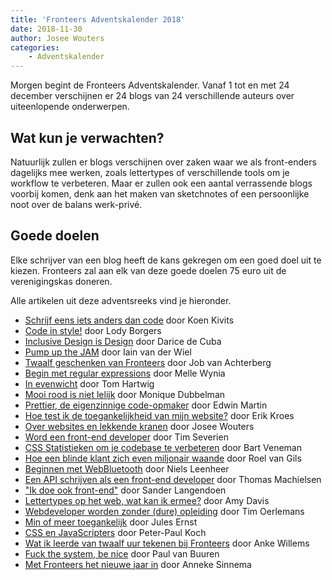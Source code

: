 ```yaml
---
title: 'Fronteers Adventskalender 2018'
date: 2018-11-30
author: Josee Wouters
categories:
    - Adventskalender
---
```


Morgen begint de Fronteers Adventskalender. Vanaf 1 tot en met 24 december verschijnen er 24 blogs van 24 verschillende auteurs over uiteenlopende onderwerpen.

## Wat kun je verwachten?

Natuurlijk zullen er blogs verschijnen over zaken waar we als front-enders dagelijks mee werken, zoals lettertypes of verschillende tools om je workflow te verbeteren. Maar er zullen ook een aantal verrassende blogs voorbij komen, denk aan het maken van sketchnotes of een persoonlijke noot over de balans werk-privé.

## Goede doelen

Elke schrijver van een blog heeft de kans gekregen om een goed doel uit te kiezen. Fronteers zal aan elk van deze goede doelen 75 euro uit de verenigingskas doneren.

Alle artikelen uit deze adventsreeks vind je hieronder.

-   [Schrijf eens iets anders dan code](/nl/blog/2018/12/schrijf-eens-iets-anders-dan-code) door Koen Kivits
-   [Code in style!](/nl/blog/2018/12/code-in-style) door Lody Borgers
-   [Inclusive Design is Design](/nl/blog/2018/12/inclusive-design-is-design) door Darice de Cuba
-   [Pump up the JAM](/nl/blog/2018/12/pump-up-the-jam) door Iain van der Wiel
-   [Twaalf geschenken van Fronteers](/nl/blog/2018/12/twaalf-geschenken-van-fronteers) door Job van Achterberg
-   [Begin met regular expressions](/nl/blog/2018/12/begin-met-regular-expressions) door Melle Wynia
-   [In evenwicht](/nl/blog/2018/12/in-evenwicht) door Tom Hartwig
-   [Mooi rood is niet lelijk](/nl/blog/2018/12/mooi-rood-is-niet-lelijk) door Monique Dubbelman
-   [Prettier, de eigenzinnige code-opmaker](/nl/blog/2018/12/prettier-de-eigenzinnige-code-opmaker) door Edwin Martin
-   [Hoe test ik de toegankelijkheid van mijn website?](/nl/blog/2018/12/hoe-test-ik-de-toegankelijkheid-van-mijn-website) door Erik Kroes
-   [Over websites en lekkende kranen](/nl/blog/2018/12/over-websites-en-lekkende-kranen) door Josee Wouters
-   [Word een front-end developer](/nl/blog/2018/12/word-een-front-end-developer) door Tim Severien
-   [CSS Statistieken om je codebase te verbeteren](/nl/blog/2018/12/css-statistieken-om-je-codebase-te-verbeteren) door Bart Veneman
-   [Hoe een blinde klant zich even miljonair waande](/nl/blog/2018/12/hoe-een-blinde-klant-zich-heel-even-miljonair-waande) door Roel van Gils
-   [Beginnen met WebBluetooth](/nl/blog/2018/12/beginnen-met-webbluetooth) door Niels Leenheer
-   [Een API schrijven als een front-end developer](/nl/blog/2018/12/een-api-schrijven-als-een-front-end-developer) door Thomas Machielsen
-   ["Ik doe ook front-end"](/nl/blog/2018/12/ik-doe-ook-front-end) door Sander Langendoen
-   [Lettertypes op het web, wat kan ik ermee?](/nl/blog/2018/12/lettertypes-op-het-web-wat-kan-ik-ermee) door Amy Davis
-   [Webdeveloper worden zonder (dure) opleiding](/nl/blog/2018/12/webdeveloper-worden-zonder-dure-opleiding) door Tim Oerlemans
-   [Min of meer toegankelijk](/nl/blog/2018/12/min-of-meer-toegankelijk) door Jules Ernst
-   [CSS en JavaScripters](/nl/blog/2018/12/css-en-javascripters) door Peter-Paul Koch
-   [Wat ik leerde van twaalf uur tekenen bij Fronteers](/nl/blog/2018/12/wat-ik-leerde-van-twaalf-uur-tekenen-tijdens-fronteers) door Anke Willems
-   [Fuck the system, be nice](/nl/blog/2018/12/fuck-the-system-be-nice) door Paul van Buuren
-   [Met Fronteers het nieuwe jaar in](/nl/blog/2018/12/met-fronteers-het-nieuwe-jaar-in) door Anneke Sinnema
